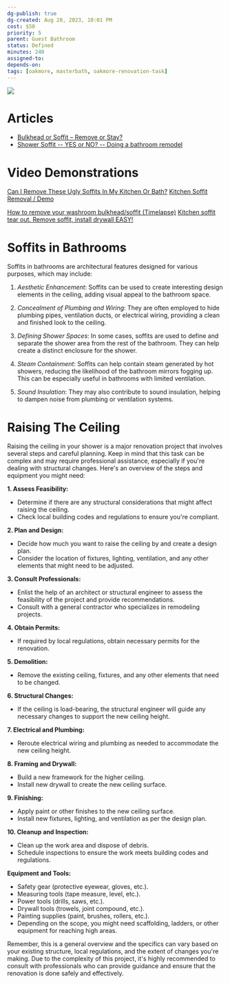 ```yaml
---
dg-publish: true
dg-created: Aug 28, 2023, 10:01 PM
cost: $50
priority: 5
parent: Guest Bathroom
status: Defined
minutes: 240
assigned-to:
depends-on:
tags: [oakmore, masterbath, oakmore-renovation-task]
---
```


![](https://lh3.googleusercontent.com/pw/ABLVV84byQURSvphFgp6UAEwL_F-unQPYxV2jO6x9_7YIFW_GwPkY4Ivn2EJY52Bgy1-pATrX4uq9ZyZu7L_d8mFSg3rPg9mz7mntTcA3lwVPRE8BMuqT36eJRE6Z7Dn0m0C5lzaCYNNbwz_62ekix3oDm5OiQ=w1254-h705-s-no-gm?authuser=0)

# Articles

- [Bulkhead or Soffit – Remove or Stay?](https://elegantbathrooms.ca/bulkhead-or-soffit-remove-or-stay/)
- [Shower Soffit -- YES or NO? -- Doing a bathroom remodel](https://www.houzz.com/discussions/3437962/shower-soffit-yes-or-no-doing-a-bathroom-remodel)


# Video Demonstrations 

[Can I Remove These Ugly Soffits In My Kitchen Or Bath?](https://www.youtube.com/watch?v=SSWwYEDEmcs)
[Kitchen Soffit Removal / Demo](https://www.youtube.com/watch?v=YYE2EcAWY7M)

[How to remove your washroom bulkhead/soffit (Timelapse)](https://www.youtube.com/watch?v=BueyyZLUYx0)
[Kitchen soffit tear out. Remove soffit, install drywall EASY!](https://www.youtube.com/watch?v=_SD-9J-LJXI)

# **Soffits in Bathrooms**

Soffits in bathrooms are architectural features designed for various purposes, which may include:

1. *Aesthetic Enhancement*: Soffits can be used to create interesting design elements in the ceiling, adding visual appeal to the bathroom space.
	
2. *Concealment of Plumbing and Wiring*: They are often employed to hide plumbing pipes, ventilation ducts, or electrical wiring, providing a clean and finished look to the ceiling.
	
3. *Defining Shower Spaces*: In some cases, soffits are used to define and separate the shower area from the rest of the bathroom. They can help create a distinct enclosure for the shower.
	
4. *Steam Containment*: Soffits can help contain steam generated by hot showers, reducing the likelihood of the bathroom mirrors fogging up. This can be especially useful in bathrooms with limited ventilation.
	
5. *Sound Insulation*: They may also contribute to sound insulation, helping to dampen noise from plumbing or ventilation systems.


# Raising The Ceiling

Raising the ceiling in your shower is a major renovation project that involves several steps and careful planning. Keep in mind that this task can be complex and may require professional assistance, especially if you're dealing with structural changes. Here's an overview of the steps and equipment you might need:

**1. Assess Feasibility:**

- Determine if there are any structural considerations that might affect raising the ceiling.
- Check local building codes and regulations to ensure you're compliant.

**2. Plan and Design:**

- Decide how much you want to raise the ceiling by and create a design plan.
- Consider the location of fixtures, lighting, ventilation, and any other elements that might need to be adjusted.

**3. Consult Professionals:**

- Enlist the help of an architect or structural engineer to assess the feasibility of the project and provide recommendations.
- Consult with a general contractor who specializes in remodeling projects.

**4. Obtain Permits:**

- If required by local regulations, obtain necessary permits for the renovation.

**5. Demolition:**

- Remove the existing ceiling, fixtures, and any other elements that need to be changed.

**6. Structural Changes:**

- If the ceiling is load-bearing, the structural engineer will guide any necessary changes to support the new ceiling height.

**7. Electrical and Plumbing:**

- Reroute electrical wiring and plumbing as needed to accommodate the new ceiling height.

**8. Framing and Drywall:**

- Build a new framework for the higher ceiling.
- Install new drywall to create the new ceiling surface.

**9. Finishing:**

- Apply paint or other finishes to the new ceiling surface.
- Install new fixtures, lighting, and ventilation as per the design plan.

**10. Cleanup and Inspection:**

- Clean up the work area and dispose of debris.
- Schedule inspections to ensure the work meets building codes and regulations.

**Equipment and Tools:**

- Safety gear (protective eyewear, gloves, etc.).
- Measuring tools (tape measure, level, etc.).
- Power tools (drills, saws, etc.).
- Drywall tools (trowels, joint compound, etc.).
- Painting supplies (paint, brushes, rollers, etc.).
- Depending on the scope, you might need scaffolding, ladders, or other equipment for reaching high areas.

Remember, this is a general overview and the specifics can vary based on your existing structure, local regulations, and the extent of changes you're making. Due to the complexity of this project, it's highly recommended to consult with professionals who can provide guidance and ensure that the renovation is done safely and effectively.